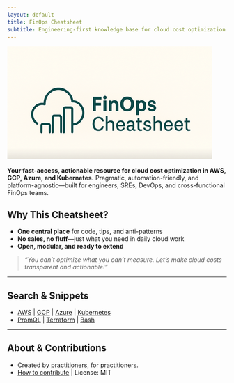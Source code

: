 ```yaml
---
layout: default
title: FinOps Cheatsheet
subtitle: Engineering-first knowledge base for cloud cost optimization and automation on AWS, GCP, Azure, and Kubernetes.
---
```


![FinOps Cheatsheet Banner](images/logo.png)



**Your fast-access, actionable resource for cloud cost optimization in AWS, GCP, Azure, and Kubernetes.**
Pragmatic, automation-friendly, and platform-agnostic—built for engineers, SREs, DevOps, and cross-functional FinOps teams.

## Why This Cheatsheet?

- **One central place** for code, tips, and anti-patterns
- **No sales, no fluff**—just what you need in daily cloud work
- **Open, modular, and ready to extend**

> _“You can’t optimize what you can’t measure.
Let’s make cloud costs transparent and actionable!”_

---

## Search & Snippets

- [AWS](./snippets/aws.md) | [GCP](./snippets/gcp.md) | [Azure](./snippets/azure.md) | [Kubernetes](./snippets/kubernetes.md)
- [PromQL](./snippets/promql.md) | [Terraform](./snippets/terraform.md) | [Bash](./snippets/bash.md)

---

## About & Contributions

- Created by practitioners, for practitioners.
- [How to contribute](https://github.com/AlexanderWiechert/finops-cheatsheet/blob/main/README.md) | License: MIT
  

